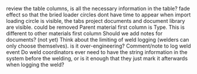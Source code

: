 review the table columns, is all the necessary information in the table?
fade effect so that the bried loader circles dont have time to appear
when import loading circle is visible, the tabs project documents and document library are visible. could be removed
Parent material first column is Type. This is different to other materials first column
Should we add notes for documents? (not yet)
Think about the limiting of weld logging (welders can only choose themselves). is it over-engineering?
Comment/note to log weld event
Do weld coordinators ever need to have the string information in the system before the welding, or is it enough that they just mark it afterwards when logging the weld?






























































